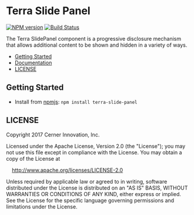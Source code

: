 # Terra Slide Panel


[![NPM version](https://badgen.net/npm/v/terra-slide-panel)](https://www.npmjs.org/package/terra-slide-panel)
[![Build Status](https://badgen.net/travis/cerner/terra-core)](https://travis-ci.org/cerner/terra-core)

The Terra SlidePanel component is a progressive disclosure mechanism that allows additional content to be shown and hidden in a variety of ways.

- [Getting Started](#getting-started)
- [Documentation](https://github.com/cerner/terra-core/tree/master/packages/terra-slide-panel/docs)
- [LICENSE](#license)

## Getting Started

- Install from [npmjs](https://www.npmjs.com): `npm install terra-slide-panel`

## LICENSE

Copyright 2017 Cerner Innovation, Inc.

Licensed under the Apache License, Version 2.0 (the "License"); you may not use this file except in compliance with the License. You may obtain a copy of the License at

&nbsp;&nbsp;&nbsp;&nbsp;http://www.apache.org/licenses/LICENSE-2.0

Unless required by applicable law or agreed to in writing, software distributed under the License is distributed on an "AS IS" BASIS, WITHOUT WARRANTIES OR CONDITIONS OF ANY KIND, either express or implied. See the License for the specific language governing permissions and limitations under the License.
